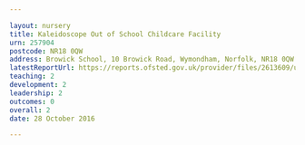 ```yaml
---

layout: nursery
title: Kaleidoscope Out of School Childcare Facility
urn: 257904
postcode: NR18 0QW
address: Browick School, 10 Browick Road, Wymondham, Norfolk, NR18 0QW
latestReportUrl: https://reports.ofsted.gov.uk/provider/files/2613609/urn/257904.pdf
teaching: 2
development: 2
leadership: 2
outcomes: 0
overall: 2
date: 28 October 2016

---
```

